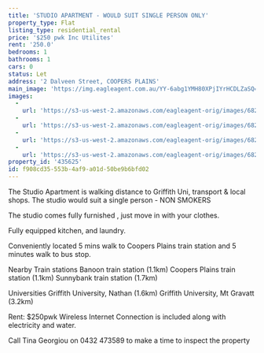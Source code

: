 ```yaml
---
title: 'STUDIO APARTMENT - WOULD SUIT SINGLE PERSON ONLY'
property_type: Flat
listing_type: residential_rental
price: '$250 pwk Inc Utilites'
rent: '250.0'
bedrooms: 1
bathrooms: 1
cars: 0
status: Let
address: '2 Dalveen Street, COOPERS PLAINS'
main_image: 'https://img.eagleagent.com.au/YY-6abg1YMH80XPjIYrHCDLZaSQ=/1280x854/smart/https://s3-us-west-2.amazonaws.com/eagleagent-orig/images/6826209/415776067-image-M.jpg'
images:
  -
    url: 'https://s3-us-west-2.amazonaws.com/eagleagent-orig/images/6826212/415776067-image-C.jpg'
  -
    url: 'https://s3-us-west-2.amazonaws.com/eagleagent-orig/images/6826211/415776067-image-B.jpg'
  -
    url: 'https://s3-us-west-2.amazonaws.com/eagleagent-orig/images/6826210/415776067-image-A.jpg'
  -
    url: 'https://s3-us-west-2.amazonaws.com/eagleagent-orig/images/6826209/415776067-image-M.jpg'
property_id: '435625'
id: f908cd35-553b-4af9-a01d-50be9b6bfd02
---
```

The Studio Apartment  is walking distance to Griffith Uni, transport & local shops.  The studio would suit a single person - NON SMOKERS

The studio comes fully furnished , just move in with your clothes.

Fully equipped kitchen, and laundry.

Conveniently located 5 mins walk to Coopers Plains train station and 5 minutes walk to bus stop.

Nearby Train stations
Banoon train station (1.1km)
Coopers Plains train station (1.1km)
Sunnybank train station (1.7km)

Universities
Griffith University, Nathan (1.6km)
Griffith University, Mt Gravatt (3.2km)

Rent: $250pwk Wireless Internet Connection is included along with electricity and water.

Call Tina Georgiou on 0432 473589 to make a time to inspect the property